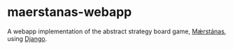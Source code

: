# maerstanas-webapp
A webapp implementation of the abstract strategy board game, <a href="https://jaerrib.codeberg.page/maerstanas/" target="_blank">Mǽrstánas</a>, using <a href="https://www.djangoproject.com/" target="_blank">Django<a>.
